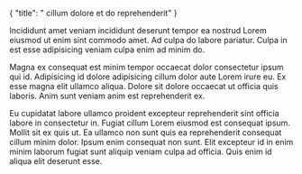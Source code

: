 {
  "title": " cillum dolore et do reprehenderit"
}

Incididunt amet veniam incididunt deserunt tempor ea nostrud Lorem eiusmod ut enim sint commodo amet. Ad culpa do labore pariatur. Culpa in est esse adipisicing veniam culpa enim ad minim do.

Magna ex consequat est minim tempor occaecat dolor consectetur ipsum qui id. Adipisicing id dolore adipisicing cillum dolor aute Lorem irure eu. Ex esse magna elit ullamco aliqua. Dolore sit dolore occaecat ut officia quis laboris. Anim sunt veniam anim est reprehenderit ex.

Eu cupidatat labore ullamco proident excepteur reprehenderit sint officia labore in consectetur in. Fugiat cillum Lorem eiusmod est consequat ipsum. Mollit sit ex quis ut. Ea ullamco non sunt quis ea reprehenderit consequat cillum minim dolor. Ipsum enim consequat non sunt. Elit excepteur id in enim minim laborum fugiat sunt aliquip veniam culpa ad officia. Quis enim id aliqua elit deserunt esse.